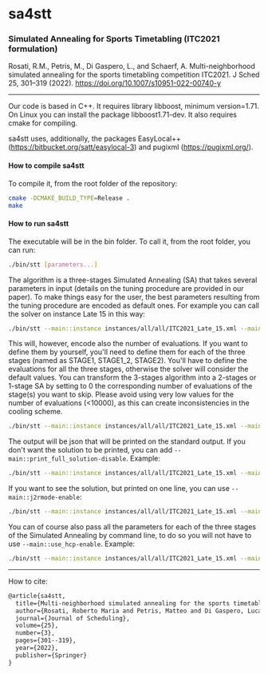 # sa4stt
### Simulated Annealing for Sports Timetabling (ITC2021 formulation)

Rosati, R.M., Petris, M., Di Gaspero, L., and Schaerf, A. Multi-neighborhood simulated annealing for the sports timetabling competition ITC2021. J Sched 25, 301–319 (2022). https://doi.org/10.1007/s10951-022-00740-y

-------------

Our code is based in C++. It requires library libboost, minimum version=1.71. On Linux you can install the package libboost1.71-dev. It also requires cmake for compiling.

sa4stt uses, additionally, the packages EasyLocal++ (https://bitbucket.org/satt/easylocal-3) and pugixml (https://pugixml.org/).

#### How to compile sa4stt
To compile it, from the root folder of the repository:

```bash
cmake -DCMAKE_BUILD_TYPE=Release .
make
```
#### How to run sa4stt
The executable will be in the bin folder. To call it, from the root folder, you can run:

```bash
./bin/stt [parameters...]
```
The algorithm is a three-stages Simulated Annealing (SA) that takes several parameters in input (details on the tuning procedure are provided in our paper). To make things easy for the user, the best parameters resulting from the tuning procedure are encoded as default ones. For example you can call the solver on instance Late 15 in this way:

```bash
./bin/stt --main::instance instances/all/all/ITC2021_Late_15.xml --main::method ESA-3S --main::use_hcp-enable
```

This will, however, encode also the number of evaluations. If you want to define them by yourself, you'll need to define them for each of the three stages (named as STAGE1, STAGE1_2, STAGE2). You'll have to define the evaluations for all the three stages, otherwise the solver will consider the default values. You can transform the 3-stages algorithm into a 2-stages or 1-stage SA by setting to 0 the corresponding number of evaluations of the stage(s) you want to skip. Please avoid using very low values for the number of evaluations (<10000), as this can create inconsistencies in the cooling scheme. 

```bash
./bin/stt --main::instance instances/all/all/ITC2021_Late_15.xml --main::method ESA-3S --main::use_hcp-enable --STAGE1::max_evaluations 100000 --STAGE1_2::max_evaluations 100000 --STAGE2::max_evaluations 10000
```

The output will be json that will be printed on the standard output. If you don't want the solution to be printed, you can add `--main::print_full_solution-disable`. Example:

```bash
./bin/stt --main::instance instances/all/all/ITC2021_Late_15.xml --main::method ESA-3S --main::use_hcp-enable --STAGE1::max_evaluations 100000 --STAGE1_2::max_evaluations 100000 --STAGE2::max_evaluations 10000 --main::print_full_solution-disable
```

If you want to see the solution, but printed on one line, you can use `--main::j2rmode-enable`:

```bash
./bin/stt --main::instance instances/all/all/ITC2021_Late_15.xml --main::method ESA-3S --main::use_hcp-enable --STAGE1::max_evaluations 100000 --STAGE1_2::max_evaluations 100000 --STAGE2::max_evaluations 10000 --main::j2rmode-enable
```

You can of course also pass all the parameters for each of the three stages of the Simulated Annealing by command line, to do so you will not have to use `--main::use_hcp-enable`. Example:

```bash
./bin/stt --main::instance instances/all/all/ITC2021_Late_15.xml --main::method ESA-3S  --HW::CA1 7 --HW::CA2 8 --HW::CA3 2 --HW::CA4 8 --HW::GA1 10 --HW::BR1 1 --HW::BR2 6 --HW::FA2 1 --HW::SE1 1  --STAGE1_2::start_temperature 100  --STAGE1_2::cooling_rate 0.99 --STAGE1_2::expected_min_temperature 1 --STAGE1_2::neighbors_accepted_ratio 0.1  --STAGE2::start_temperature 100 --STAGE2::cooling_rate 0.99 --STAGE2::expected_min_temperature 1 --STAGE2::neighbors_accepted_ratio 0.1  --main::hard_weight 10 --main::phased_weight 117 --STAGE1::start_temperature 179  --STAGE1::cooling_rate 0.99 --STAGE1::expected_min_temperature 2.1 --STAGE1::neighbors_accepted_ratio 0.1 --main::j2rmode-enable --main::start_type random --STAGE1::max_evaluations 100000 --STAGE1_2::max_evaluations 100000 --STAGE2::max_evaluations 10000
```
--------------
How to cite:

```latex
@article{sa4stt,
  title={Multi-neighborhood simulated annealing for the sports timetabling competition ITC2021},
  author={Rosati, Roberto Maria and Petris, Matteo and Di Gaspero, Luca and Schaerf, Andrea},
  journal={Journal of Scheduling},
  volume={25},
  number={3},
  pages={301--319},
  year={2022},
  publisher={Springer}
}
```
